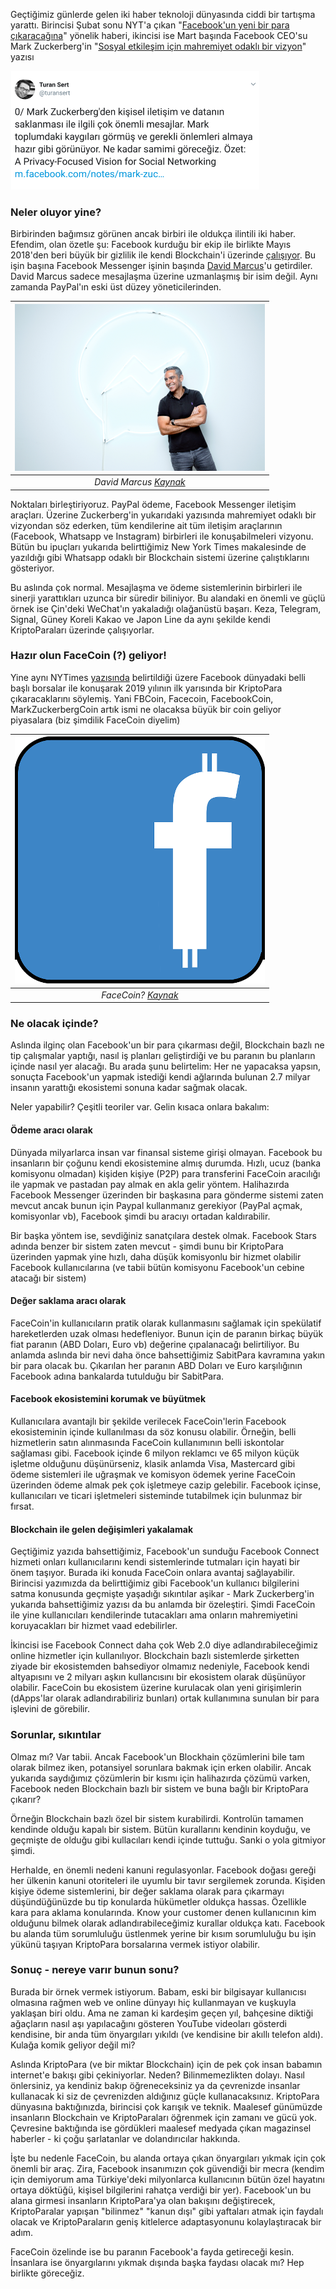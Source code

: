 Geçtiğimiz günlerde gelen iki haber teknoloji dünyasında ciddi bir tartışma yarattı. Birincisi Şubat sonu NYT'a çıkan "[Facebook'un yeni bir para çıkaracağına](https://www.nytimes.com/2019/02/28/technology/cryptocurrency-facebook-telegram.html)"  yönelik haberi, ikincisi ise Mart başında Facebook CEO'su Mark Zuckerberg'in "[Sosyal etkileşim için mahremiyet odaklı bir vizyon](https://m.facebook.com/notes/mark-zuckerberg/a-privacy-focused-vision-for-social-networking/10156700570096634/)" yazısı

[![Zuckerberg Mesajı](/assets/TS_Zuckerberg_tweet_190307_400.png)](https://mobile.twitter.com/turansert/status/1103536088046542848)


### Neler oluyor yine?

Birbirinden bağımsız görünen ancak birbiri ile oldukça ilintili iki haber. Efendim, olan özetle şu: Facebook kurduğu bir ekip ile birlikte Mayıs 2018'den beri büyük bir gizlilik ile kendi Blockchain'i üzerinde [çalışıyor](https://techcrunch.com/2018/08/10/facecoin/). Bu işin başına Facebook Messenger işinin başında [David Marcus](http://www.wikizeroo.net/index.php?q=aHR0cHM6Ly9lbi5tLndpa2lwZWRpYS5vcmcvd2lraS9EYXZpZF9BLl9NYXJjdXM)'u getirdiler. David Marcus sadece mesajlaşma üzerine uzmanlaşmış bir isim değil. Aynı zamanda PayPal'ın eski üst düzey yöneticilerinden. 

| ![Dave_Marcus_profile_pic_400.png](/assets/Dave_Marcus_profile_pic_400.png) | 
|:--:| 
| *David Marcus [Kaynak](http://www.wikizeroo.net/index.php?q=aHR0cHM6Ly91cGxvYWQud2lraW1lZGlhLm9yZy93aWtpcGVkaWEvY29tbW9ucy9mL2ZiL0RhdmVfTWFyY3VzX3Byb2ZpbGVfcGljLnBuZw)* |

Noktaları birleştiriyoruz. PayPal ödeme, Facebook Messenger iletişim araçları. Üzerine Zuckerberg'in yukarıdaki yazısında mahremiyet odaklı bir vizyondan söz ederken, tüm kendilerine ait tüm iletişim araçlarının (Facebook, Whatsapp ve Instagram) birbirleri ile konuşabilmeleri vizyonu.  Bütün bu ipuçları yukarıda belirttiğimiz New York Times makalesinde de yazıldığı gibi Whatsapp odaklı bir Blockchain sistemi üzerine çalıştıklarını gösteriyor. 

Bu aslında çok normal. Mesajlaşma ve ödeme sistemlerinin birbirleri ile sinerji yarattıkları uzunca bir süredir biliniyor. Bu alandaki en önemli ve güçlü örnek ise Çin'deki WeChat'ın yakaladığı olağanüstü başarı. Keza, Telegram, Signal, Güney Koreli Kakao ve Japon Line da aynı şekilde kendi KriptoParaları üzerinde çalışıyorlar. 

### Hazır olun FaceCoin (?) geliyor!

Yine aynı NYTimes [yazısında](https://www.nytimes.com/2019/02/28/technology/cryptocurrency-facebook-telegram.html) belirtildiği üzere Facebook dünyadaki belli başlı borsalar ile konuşarak 2019 yılının ilk yarısında bir KriptoPara çıkaracaklarını söylemiş. Yani FBCoin, Facecoin, FacebookCoin, MarkZuckerbergCoin artık ismi ne olacaksa büyük bir coin geliyor piyasalara (biz şimdilik FaceCoin diyelim)

| ![facebook_coin_1924510_400.png](/assets/facebook_coin_1924510_400.png) | 
|:--:| 
| *FaceCoin? [Kaynak](https://pixabay.com/vectors/facebook-icon-blue-social-media-1924510/)* |

### Ne olacak içinde?

Aslında ilginç olan Facebook'un bir para çıkarması değil, Blockchain bazlı ne tip çalışmalar yaptığı, nasıl iş planları geliştirdiği ve bu paranın bu planların içinde nasıl yer alacağı. Bu arada şunu belirtelim: Her ne yapacaksa yapsın, sonuçta Facebook'un yapmak istediği kendi ağlarında bulunan 2.7 milyar insanın yarattığı ekosistemi sonuna kadar sağmak olacak. 

Neler yapabilir? Çeşitli teoriler var. Gelin kısaca onlara bakalım: 

#### Ödeme aracı olarak
Dünyada milyarlarca insan var finansal sisteme girişi olmayan. Facebook bu insanların bir çoğunu kendi ekosistemine almış durumda. Hızlı, ucuz (banka komisyonu olmadan) kişiden kişiye (P2P) para transferini FaceCoin aracılığı ile yapmak ve pastadan pay almak en akla gelir yöntem. Halihazırda Facebook Messenger üzerinden bir başkasına para gönderme sistemi zaten mevcut ancak bunun için Paypal kullanmanız gerekiyor (PayPal açmak, komisyonlar vb), Facebook şimdi bu aracıyı ortadan kaldırabilir. 

Bir başka yöntem ise, sevdiğiniz sanatçılara destek olmak. Facebook Stars adında benzer bir sistem zaten mevcut - şimdi bunu bir KriptoPara üzerinden yapmak yine hızlı, daha düşük komisyonlu bir hizmet olabilir Facebook kullanıcılarına (ve tabii bütün komisyonu Facebook'un cebine atacağı bir sistem)

#### Değer saklama aracı olarak
FaceCoin'in kullanıcıların pratik olarak kullanmasını sağlamak için spekülatif hareketlerden uzak olması hedefleniyor. Bunun için de paranın birkaç büyük fiat paranın (ABD Doları, Euro vb) değerine çıpalanacağı belirtiliyor. Bu anlamda aslında bir nevi daha önce bahsettiğimiz SabitPara kavramına yakın bir para olacak bu. Çıkarılan her paranın ABD Doları ve Euro karşılığının Facebook adına bankalarda tutulduğu bir SabitPara. 

#### Facebook ekosistemini korumak ve büyütmek
Kullanıcılara avantajlı bir şekilde verilecek FaceCoin'lerin Facebook ekosisteminin içinde kullanılması da söz konusu olabilir. Örneğin, belli hizmetlerin satın alınmasında FaceCoin kullanımının belli iskontolar sağlaması gibi. Facebook içinde 6 milyon reklamcı ve 65 milyon küçük işletme olduğunu düşünürseniz, klasik anlamda Visa, Mastercard gibi ödeme sistemleri ile uğraşmak ve komisyon ödemek yerine FaceCoin üzerinden ödeme almak pek çok işletmeye cazip gelebilir. Facebook içinse, kullanıcıları ve ticari işletmeleri sisteminde tutabilmek için bulunmaz bir fırsat. 

#### Blockchain ile gelen değişimleri yakalamak
Geçtiğimiz yazıda bahsettiğimiz, Facebook'un sunduğu Facebook Connect hizmeti onları kullanıcılarını kendi sistemlerinde tutmaları için hayati bir önem taşıyor. Burada iki konuda FaceCoin onlara avantaj sağlayabilir. Birincisi yazımızda da belirttiğimiz gibi Facebook'un kullanıcı bilgilerini satma konusunda geçmişte yaşadığı sıkıntılar aşikar - Mark Zuckerberg'in yukarıda bahsettiğimiz yazısı da bu anlamda bir özeleştiri. Şimdi FaceCoin ile yine kullanıcıları kendilerinde tutacakları ama onların mahremiyetini koruyacakları bir hizmet vaad edebilirler. 

İkincisi ise Facebook Connect daha çok Web 2.0 diye adlandırabileceğimiz online hizmetler için kullanılıyor. Blockchain bazlı sistemlerde şirketten ziyade bir ekosistemden bahsediyor olmamız nedeniyle, Facebook kendi altyapısını ve 2 milyarı aşkın kullancısını bir ekosistem olarak düşünüyor olabilir. FaceCoin bu ekosistem üzerine kurulacak olan yeni girişimlerin (dApps'lar olarak adlandırabiliriz bunları) ortak kullanımına sunulan bir para işlevini de görebilir. 

### Sorunlar, sıkıntılar
Olmaz mı? Var tabii. Ancak Facebook'un Blockhain çözümlerini bile tam olarak bilmez iken, potansiyel sorunlara bakmak için erken olabilir. Ancak yukarıda saydığımız çözümlerin bir kısmı için halihazırda çözümü varken, Facebook neden Blockchain bazlı bir sistem ve buna bağlı bir KriptoPara çıkarır?

Örneğin Blockchain bazlı özel bir sistem kurabilirdi. Kontrolün tamamen kendinde olduğu kapalı bir sistem. Bütün kurallarını kendinin koyduğu, ve geçmişte de olduğu gibi kullacıları kendi içinde tuttuğu. Sanki o yola gitmiyor şimdi. 

Herhalde, en önemli nedeni kanuni regulasyonlar. Facebook doğası gereği her ülkenin kanuni otoriteleri ile uyumlu bir tavır sergilemek zorunda. Kişiden kişiye ödeme sistemlerini, bir değer saklama olarak para çıkarmayı düşündüğünüzde bu tip konularda hükümetler oldukça hassas. Özellikle kara para aklama konularında. Know your customer denen kullanıcının kim olduğunu bilmek olarak adlandırabileceğimiz kurallar oldukça katı. Facebook bu alanda tüm sorumluluğu üstlenmek yerine bir kısım sorumluluğu bu işin yükünü taşıyan KriptoPara borsalarına vermek istiyor olabilir. 

### Sonuç - nereye varır bunun sonu?
Burada bir örnek vermek istiyorum. Babam, eski bir bilgisayar kullanıcısı olmasına rağmen web ve online dünyayı hiç kullanmayan ve kuşkuyla yaklaşan biri oldu. Ama ne zaman ki kardeşim geçen yıl, bahçesine diktiği ağaçların nasıl aşı yapılacağını gösteren YouTube videoları gösterdi kendisine, bir anda tüm önyargıları yıkıldı (ve kendisine bir akıllı telefon aldı). Kulağa komik geliyor değil mi? 

Aslında KriptoPara (ve bir miktar Blockchain) için de pek çok insan babamın internet'e bakışı gibi çekiniyorlar. Neden? Bilinmemezlikten dolayı. Nasıl önlersiniz, ya kendiniz bakıp öğreneceksiniz ya da çevrenizde insanlar kullanacak ki siz de çevrenizden aldığınız güçle kullanacaksınız. KriptoPara dünyasına baktığınızda, birincisi çok karışık ve teknik. Maalesef günümüzde insanların Blockchain ve KriptoParaları öğrenmek için zamanı ve gücü yok. Çevresine baktığında ise gördükleri maalesef medyada çıkan magazinsel haberler - ki çoğu şarlatanlar ve dolandırıcılar hakkında. 

İşte bu nedenle FaceCoin, bu alanda ortaya çıkan önyargıları yıkmak için çok önemli bir araç. Zira, Facebook insanımızın çok güvendiği bir mecra (kendim için demiyorum ama Türkiye'deki milyonlarca kullanıcının bütün özel hayatını ortaya döktüğü, kişisel bilgilerini rahatça verdiği bir yer). Facebook'un bu alana girmesi insanların KriptoPara'ya olan bakışını değiştirecek, KriptoParalar yapışan "bilinmez" "kanun dışı" gibi yaftaları atmak için faydalı olacak ve KriptoParaların geniş kitlelerce adaptasyonunu kolaylaştıracak bir adım. 

FaceCoin özelinde ise bu paranın Facebook'a fayda getireceği kesin. İnsanlara ise önyargılarını yıkmak dışında başka faydası olacak mı? Hep birlikte göreceğiz. 

